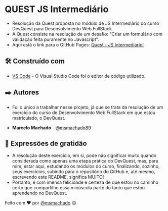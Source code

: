 # QUEST JS Intermediário

* Resolução da Quest proposta no módulo de JS Intermediário do curso DevQuest para Desenvolvimento Web FullStack.
* A Quest consiste na resolução de um desafio: "Criar um formulário com validação feita puramente no Javascript".
* Aqui está o link para o GitHub Pages: [Quest - JS Intermediário!](https://msmachado89.github.io/Quest-JS-Intermediario/)

## 🛠️ Construído com

* [VS Code](https://code.visualstudio.com/) - O Visual Studio Code foi o editor de código utilizado.

## ✒️ Autores

* Fui o único a trabalhar nesse projeto, já que se trata da resolução de um exercício do curso de Desenvolvimento Web FullStack em que estou matriculado, o DevQuest.

* **Marcelo Machado** - [@msmachado89](https://github.com/msmachado89)

## 🎁 Expressões de gratidão

* A resolução deste exercício, em si, pode não significar muito quando considerada como apenas uma etapa prática do DevQuest, mas, para mim, estar aqui, estudando os módulos do curso, finalizando, sozinho, seus exercícios, subindo para o repositório do GitHub e, até mesmo, escrevendo este README, significa MUITO!
* Portanto, é com imensa felicidade e certeza de que estou no caminho certo que compartilho essa minúscula parte do tanto que estou aprendendo no DevQuest.

Feito com ❤️ por [@msmachado](https://github.com/msmachado89) 😊